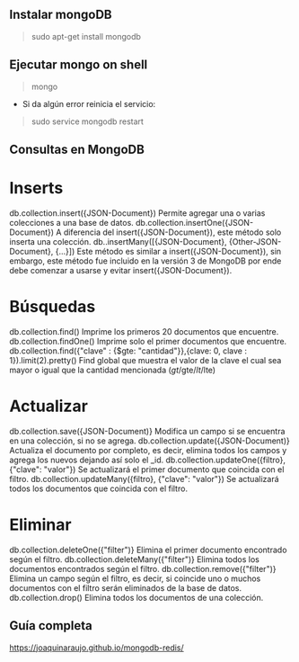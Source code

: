 ## Instalar mongoDB
> sudo apt-get install mongodb

## Ejecutar mongo on shell
> mongo
* Si da algún error reinicia el servicio:
> sudo service mongodb restart

## Consultas en MongoDB

# Inserts
db.collection.insert({JSON-Document}) 
  Permite agregar una o varias colecciones a una base de datos.
db.collection.insertOne({JSON-Document}) 
  A diferencia del insert({JSON-Document}), este método solo inserta una colección.
db.<collection>.insertMany([{JSON-Document}, {Other-JSON-Document}, {...}]) 
  Este método es similar a insert({JSON-Document}), sin embargo, este método fue incluido en la versión 3 de MongoDB por ende debe comenzar a usarse y evitar insert({JSON-Document}).

# Búsquedas
db.collection.find() 
  Imprime los primeros 20 documentos que encuentre.
db.collection.findOne() 
  Imprime solo el primer documentos que encuentre.
db.collection.find({"clave" : {$gte: "cantidad"}},{clave: 0, clave : 1}).limit(2).pretty() 
  Find global que muestra el valor de la clave el cual sea mayor o igual que la cantidad mencionada ($gt/$gte/$lt/$lte)

# Actualizar
db.collection.save({JSON-Document)} 
  Modifica un campo si se encuentra en una colección, si no se agrega.
db.collection.update({JSON-Document)} 
  Actualiza el documento por completo, es decir, elimina todos los campos y agrega los nuevos dejando así solo el _id.
db.collection.updateOne({filtro}, {"clave": "valor"}) 
  Se actualizará el primer documento que coincida con el filtro.
db.collection.updateMany({filtro}, {"clave": "valor"}) 
  Se actualizará todos los documentos que coincida con el filtro.

# Eliminar
db.collection.deleteOne({"filter")} 
  Elimina el primer documento encontrado según el filtro.
db.collection.deleteMany({"filter")} 
  Elimina todos los documentos encontrados según el filtro.
db.collection.remove({"filter")} 
  Elimina un campo según el filtro, es decir, si coincide uno o muchos documentos con el filtro serán eliminados de la base de datos.
db.collection.drop() 
  Elimina todos los documentos de una colección.

## Guía completa
https://joaquinaraujo.github.io/mongodb-redis/
